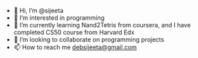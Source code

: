- 👋 Hi, I’m @sijeeta
- 👀 I’m interested in programming
- 🌱 I’m currently learning Nand2Tetris from coursera, and I have completed CS50 course from Harvard Edx
- 💞️ I’m looking to collaborate on programming projects
- 📫 How to reach me debsijeeta@gmail.com

<!---
sijeeta/sijeeta is a ✨ special ✨ repository because its `README.md` (this file) appears on your GitHub profile.
You can click the Preview link to take a look at your changes.
--->
